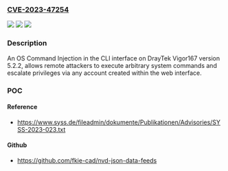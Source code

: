 ### [CVE-2023-47254](https://cve.mitre.org/cgi-bin/cvename.cgi?name=CVE-2023-47254)
![](https://img.shields.io/static/v1?label=Product&message=n%2Fa&color=blue)
![](https://img.shields.io/static/v1?label=Version&message=n%2Fa&color=blue)
![](https://img.shields.io/static/v1?label=Vulnerability&message=n%2Fa&color=brighgreen)

### Description

An OS Command Injection in the CLI interface on DrayTek Vigor167 version 5.2.2, allows remote attackers to execute arbitrary system commands and escalate privileges via any account created within the web interface.

### POC

#### Reference
- https://www.syss.de/fileadmin/dokumente/Publikationen/Advisories/SYSS-2023-023.txt

#### Github
- https://github.com/fkie-cad/nvd-json-data-feeds

